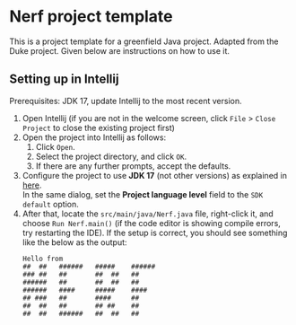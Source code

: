 # Nerf project template

This is a project template for a greenfield Java project. Adapted from the Duke project. Given below are instructions on how to use it.

## Setting up in Intellij

Prerequisites: JDK 17, update Intellij to the most recent version.

1. Open Intellij (if you are not in the welcome screen, click `File` > `Close Project` to close the existing project first)
1. Open the project into Intellij as follows:
   1. Click `Open`.
   1. Select the project directory, and click `OK`.
   1. If there are any further prompts, accept the defaults.
1. Configure the project to use **JDK 17** (not other versions) as explained in [here](https://www.jetbrains.com/help/idea/sdk.html#set-up-jdk).<br>
   In the same dialog, set the **Project language level** field to the `SDK default` option.
1. After that, locate the `src/main/java/Nerf.java` file, right-click it, and choose `Run Nerf.main()` (if the code editor is showing compile errors, try restarting the IDE). If the setup is correct, you should see something like the below as the output:
   ```
   Hello from
   ##  ##   ######   #####    ######
   ### ##   ##       ##  ##   ##
   ######   ##       ##  ##   ##
   ######   ####     #####    ####
   ## ###   ##       ####     ##
   ##  ##   ##       ## ##    ##
   ##  ##   ######   ##  ##   ##
   ```
